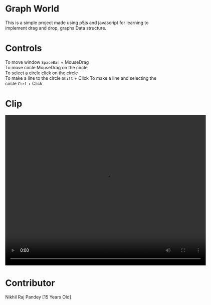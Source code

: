 # Graph World
This is a simple project made using p5js and javascript for learning to implement drag and drop, graphs Data structure.

# Controls
To move window `SpaceBar` + MouseDrag<br>
To move circle MouseDrag on the circle<br>
To select a circle click on the circle<br>
To make a line to the circle `Shift` + Click
To make a line and selecting the circle `Ctrl` + Click

# Clip
<video width="640" height="480" autoplay>
    <source src="video/screenRecorded.mp4">
</video>

# Contributor
Nikhil Raj Pandey [15 Years Old]